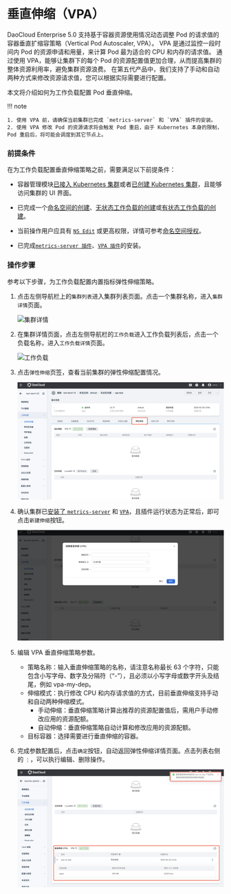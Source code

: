 # 垂直伸缩（VPA）

DaoCloud Enterprise 5.0 支持基于容器资源使用情况动态调整 Pod 的请求值的容器垂直扩缩容策略（Vertical Pod Autoscaler, VPA）。
VPA 是通过监控一段时间内 Pod 的资源申请和用量，来计算 Pod 最为适合的 CPU 和内存的请求值。
通过使用 VPA，能够让集群下的每个 Pod 的资源配置值更加合理，从而提高集群的整体资源利用率，避免集群资源浪费。
在第五代产品中，我们支持了手动和自动两种方式来修改资源请求值，您可以根据实际需要进行配置。

本文将介绍如何为工作负载配置 Pod 垂直伸缩。

!!! note

    1. 使用 VPA 前，请确保当前集群已完成 `metrics-server` 和 `VPA` 插件的安装。
    2. 使用 VPA 修改 Pod 的资源请求将会触发 Pod 重启，由于 Kubernetes 本身的限制， Pod 重启后，将可能会调度到其它节点上。

### 前提条件

在为工作负载配置垂直伸缩策略之前，需要满足以下前提条件：

- 容器管理模块[已接入 Kubernetes 集群](../Clusters/JoinACluster.md)或者[已创建 Kubernetes 集群](../Clusters/CreateCluster.md)，且能够访问集群的 UI 界面。

- 已完成一个[命名空间的创建](../Namespaces/createns.md)、[无状态工作负载的创建](../Workloads/CreateDeploymentByImage.md)或[有状态工作负载的创建](../Workloads/CreateStatefulSetByImage.md)。

- 当前操作用户应具有 [`NS Edit`](../Permissions/PermissionBrief.md#ns-edit) 或更高权限，详情可参考[命名空间授权](../Namespaces/createns.md)。

- 已完成[`metrics-server 插件`](Install-metrics-server.md)、[`VPA 插件`](Install-vpa.md)的安装。

### 操作步骤

参考以下步骤，为工作负载配置内置指标弹性伸缩策略。

1. 点击左侧导航栏上的`集群列表`进入集群列表页面。点击一个集群名称，进入`集群详情`页面。

    ![集群详情](../../images/deploy01.png)

2. 在集群详情页面，点击左侧导航栏的`工作负载`进入工作负载列表后，点击一个负载名称，进入`工作负载详情`页面。

    ![工作负载](../../images/createScale.png)

3. 点击`弹性伸缩`页签，查看当前集群的弹性伸缩配置情况。

    ![垂直伸缩](../../images/createVpaScale.png)

4. 确认集群已[安装了 `metrics-server`](Install-metrics-server.md) 和 [`VPA`](Install-vpa.md)，且插件运行状态为正常后，即可点击`新建伸缩`按钮。

    ![新建伸缩](../../images/createVpaScale01.png)

5. 编辑 VPA 垂直伸缩策略参数。

    - 策略名称：输入垂直伸缩策略的名称，请注意名称最长 63 个字符，只能包含小写字母、数字及分隔符（“-”），且必须以小写字母或数字开头及结尾，例如 vpa-my-dep。
    - 伸缩模式：执行修改 CPU 和内存请求值的方式，目前垂直伸缩支持手动和自动两种伸缩模式。
        - 手动伸缩：垂直伸缩策略计算出推荐的资源配置值后，需用户手动修改应用的资源配额。
        - 自动伸缩：垂直伸缩策略自动计算和修改应用的资源配额。
    - 目标容器：选择需要进行垂直伸缩的容器。

6. 完成参数配置后，点击`确定`按钮，自动返回弹性伸缩详情页面。点击列表右侧的 `⋮`，可以执行编辑、删除操作。

    ![工作负载](../../images/createVpaScale02.png)